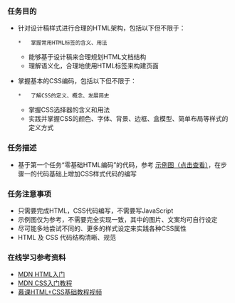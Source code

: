 ### 任务目的

- 针对设计稿样式进行合理的HTML架构，包括以下但不限于：

  ```
  *   掌握常用HTML标签的含义、用法

  ```

  - 能够基于设计稿来合理规划HTML文档结构
  - 理解语义化，合理地使用HTML标签来构建页面

- 掌握基本的CSS编码，包括以下但不限于：

  ```
  *   了解CSS的定义、概念、发展简史

  ```

  - 掌握CSS选择器的含义和用法
  - 实践并掌握CSS的颜色、字体、背景、边框、盒模型、简单布局等样式的定义方式

### 任务描述

- 基于第一个任务“零基础HTML编码”的代码，参考 [示例图（点击查看）](http://7xrp04.com1.z0.glb.clouddn.com/task_1_2_1.jpg)，在步骤一的代码基础上增加CSS样式代码的编写

### 任务注意事项

- 只需要完成HTML，CSS代码编写，不需要写JavaScript
- 示例图仅为参考，不需要完全实现一致，其中的图片、文案均可自行设定
- 尽可能多地尝试不同的、更多的样式设定来实践各种CSS属性
- HTML 及 CSS 代码结构清晰、规范

### 在线学习参考资料

- [MDN HTML入门](https://developer.mozilla.org/zh-CN/docs/Web/Guide/HTML/Introduction)
- [MDN CSS入门教程](https://developer.mozilla.org/zh-CN/docs/Web/Guide/CSS/Getting_started)
- [慕课HTML+CSS基础教程视频](http://www.imooc.com/learn/9)